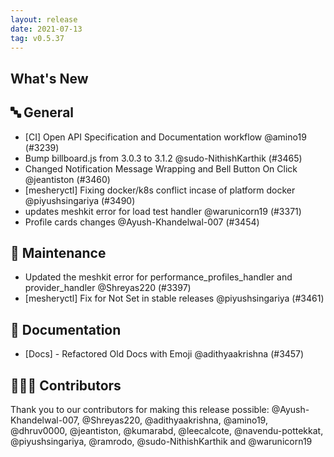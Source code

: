 ```yaml
---
layout: release
date: 2021-07-13
tag: v0.5.37
---
```


## What's New
## 🔤 General
- [CI] Open API Specification and Documentation workflow @amino19 (#3239)
- Bump billboard.js from 3.0.3 to 3.1.2 @sudo-NithishKarthik (#3465)
- Changed Notification Message Wrapping and Bell Button On Click @jeantiston (#3460)
- [mesheryctl] Fixing docker/k8s conflict incase of platform docker @piyushsingariya (#3490)
- updates meshkit error for load test handler @warunicorn19 (#3371)
- Profile cards changes @Ayush-Khandelwal-007 (#3454)

## 🧰 Maintenance

-  Updated the meshkit error for performance_profiles_handler and provider_handler @Shreyas220 (#3397)
- [mesheryctl] Fix for  Not Set in stable releases @piyushsingariya (#3461)

## 📖 Documentation

- [Docs] - Refactored Old Docs with Emoji @adithyaakrishna (#3457)

## 👨🏽‍💻 Contributors

Thank you to our contributors for making this release possible:
@Ayush-Khandelwal-007, @Shreyas220, @adithyaakrishna, @amino19, @dhruv0000, @jeantiston, @kumarabd, @leecalcote, @navendu-pottekkat, @piyushsingariya, @ramrodo, @sudo-NithishKarthik and @warunicorn19
 
